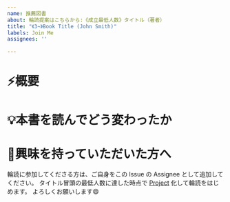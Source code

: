 ```yaml
---
name: 推薦図書
about: 輪読提案はこちらから:《成立最低人数》タイトル（著者）
title: "《3~》Book Title (John Smith)"
labels: Join Me
assignees: ''

---
```


# :zap:概要


# :bulb:本書を読んでどう変わったか


<!-- Issue 作成者の方へ: -->
<!-- 以下はこのままでも構いません -->
<!-- ご自身を Assign するのを忘れないでね -->

# :mega:興味を持っていただいた方へ

輪読に参加してくださる方は、ご自身をこの Issue の Assignee として追加してください。
タイトル冒頭の最低人数に達した時点で [Project](https://github.com/fra-dev-ops-bu/bookshelf/projects) 化して輪読をはじめます。
よろしくお願いします:smile:
